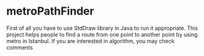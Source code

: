 # metroPathFinder
First of all you have to use StdDraw library in Java to run it appropriate. This project helps people to find a route from one point to another point by using metro in Istanbul. If you are interested in algorithm, you may check comments

